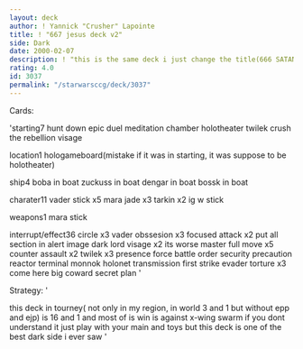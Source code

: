 ```yaml
---
layout: deck
author: ! Yannick "Crusher" Lapointe
title: ! "667 jesus deck v2"
side: Dark
date: 2000-02-07
description: ! "this is the same deck i just change the title(666 SATAN deck)"
rating: 4.0
id: 3037
permalink: "/starwarsccg/deck/3037"
---
```

Cards: 

'starting7
hunt down
epic duel
meditation chamber
holotheater
twilek
crush the rebellion
visage

location1
hologameboard(mistake if it was in starting, it was suppose to be holotheater)

ship4
boba in boat
zuckuss in boat
dengar in boat
bossk in boat

charater11
vader stick x5
mara jade x3
tarkin x2
ig w stick

weapons1
mara stick

interrupt/effect36
circle x3
vader obssesion x3
focused attack x2
put all section in alert
image dark lord
visage x2
its worse
master full move x5
counter assault x2
twilek x3
presence force
battle order
security precaution
reactor terminal
monnok
holonet transmission
first strike
evader
torture x3
come here big coward
secret plan '

Strategy: '

this deck in tourney( not only in my region, in world 3 and 1 but without epp and ejp)
is 16 and 1
and most of is win is against x-wing swarm
if you dont understand it just play with your main and toys
but this deck is one of the best dark side i ever saw
'
